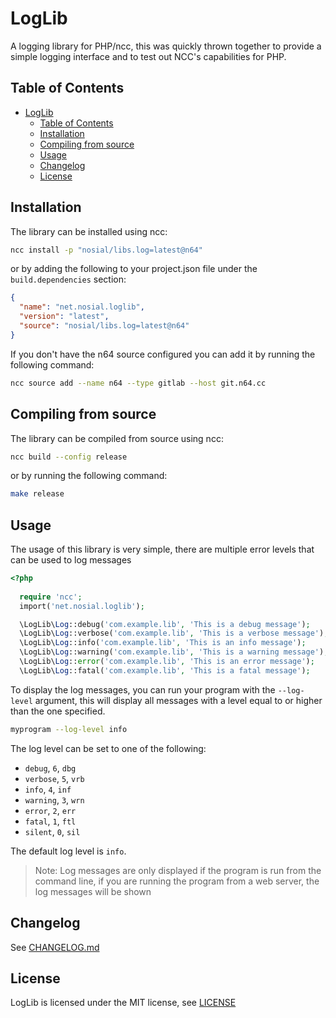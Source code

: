 # LogLib

A logging library for PHP/ncc, this was quickly thrown together
to provide a simple logging interface and to test out 
NCC's capabilities for PHP.

## Table of Contents

<!-- TOC -->
* [LogLib](#loglib)
  * [Table of Contents](#table-of-contents)
  * [Installation](#installation)
  * [Compiling from source](#compiling-from-source)
  * [Usage](#usage)
  * [Changelog](#changelog)
  * [License](#license)
<!-- TOC -->


## Installation

The library can be installed using ncc:

```bash
ncc install -p "nosial/libs.log=latest@n64"
```

or by adding the following to your project.json file under
the `build.dependencies` section:

```json
{
  "name": "net.nosial.loglib",
  "version": "latest",
  "source": "nosial/libs.log=latest@n64"
}
```

If you don't have the n64 source configured you can add it
by running the following command:

```bash
ncc source add --name n64 --type gitlab --host git.n64.cc
```

## Compiling from source

The library can be compiled from source using ncc:

```bash
ncc build --config release
```

or by running the following command:

```bash
make release
```


## Usage

The usage of this library is very simple, there are
multiple error levels that can be used to log messages

```php
<?php
  
  require 'ncc';
  import('net.nosial.loglib');

  \LogLib\Log::debug('com.example.lib', 'This is a debug message');
  \LogLib\Log::verbose('com.example.lib', 'This is a verbose message');
  \LogLib\Log::info('com.example.lib', 'This is an info message');
  \LogLib\Log::warning('com.example.lib', 'This is a warning message');
  \LogLib\Log::error('com.example.lib', 'This is an error message');
  \LogLib\Log::fatal('com.example.lib', 'This is a fatal message');

```

To display the log messages, you can run your program
with the `--log-level` argument, this will display all
messages with a level equal to or higher than the one
specified.

```bash
myprogram --log-level info
```

The log level can be set to one of the following:

* `debug`, `6`, `dbg`
* `verbose`, `5`, `vrb`
* `info`, `4`, `inf`
* `warning`, `3`, `wrn`
* `error`, `2`, `err`
* `fatal`, `1`, `ftl`
* `silent`, `0`, `sil`

The default log level is `info`.

 > Note: Log messages are only displayed if the program
is run from the command line, if you are running the
program from a web server, the log messages will be shown
 

## Changelog

See [CHANGELOG.md](CHANGELOG.md)

## License

LogLib is licensed under the MIT license, see [LICENSE](LICENSE)
